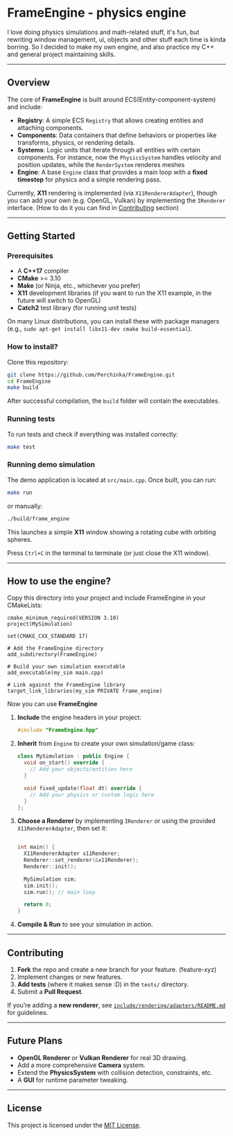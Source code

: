 # FrameEngine - physics engine  

I love doing physics simulations and math-related stuff, it's fun, but rewriting window management, ui, objects and other stuff each time is kinda borring. So I decided to make my own engine, and also practice my C++ and general project maintaining skills. 

---

## Overview

The core of **FrameEngine** is built around ECS(Entity-component-system) and include:
- **Registry**: A simple ECS `Registry` that allows creating entities and attaching components.
- **Components**: Data containers that define behaviors or properties like transforms, physics, or rendering details.
- **Systems**: Logic units that iterate through all entities with certain components. For instance, now the `PhysicsSystem` handles velocity and position updates, while the `RenderSystem` renderes meshes
- **Engine**: A base `Engine` class that provides a main loop with a **fixed timestep** for physics and a simple rendering pass.

Currently, **X11** rendering is implemented (via `X11RendererAdapter`), though you can add your own (e.g. OpenGL, Vulkan) by implementing the `IRenderer` interface. (How to do it you can find in [Contributing](#Contributing) section)

---

## Getting Started

### Prerequisites

- A **C++17** compiler
- **CMake** >= 3.10
- **Make** (or Ninja, etc., whichever you prefer)
- **X11** development libraries (if you want to run the X11 example, in the future will switch to OpenGL)
- **Catch2** test library (for running unit tests)

On many Linux distributions, you can install these with package managers (e.g., `sudo apt-get install libx11-dev cmake build-essential`).

### How to install?

Clone this repository:

```bash
git clone https://github.com/Perchinka/FrameEngine.git
cd FrameEngine
make build
```
After successful compilation, the `build` folder will contain the executables.

### Running tests

To run tests and check if everything was installed correctly:
```bash
make test
```

### Running demo simulation

The demo application is located at `src/main.cpp`. Once built, you can run:
```bash
make run
```
or manually:
```bash
./build/frame_engine
```

This launches a simple **X11** window showing a rotating cube with orbiting spheres.  

Press `Ctrl+C` in the terminal to terminate (or just close the X11 window).

---

## How to use the engine?

Copy this directory into your project and include FrameEngine in your CMakeLists:
```
cmake_minimum_required(VERSION 3.10)
project(MySimulation)

set(CMAKE_CXX_STANDARD 17)

# Add the FrameEngine directory
add_subdirectory(FrameEngine)

# Build your own simulation executable
add_executable(my_sim main.cpp)

# Link against the FrameEngine library
target_link_libraries(my_sim PRIVATE frame_engine)

```

Now you can use **FrameEngine**

1. **Include** the engine headers in your project:
   ```cpp
   #include "FrameEngine.hpp"
   ```

2. **Inherit** from `Engine` to create your own simulation/game class:
   ```cpp
   class MySimulation : public Engine {
     void on_start() override {
       // Add your objects/entities here
     }

     void fixed_update(float dt) override {
       // Add your physics or custom logic here
     }
   };
   ```

3. **Choose a Renderer** by implementing `IRenderer` or using the provided `X11RendererAdapter`, then set it:
   ```cpp

   int main() {
     X11RendererAdapter x11Renderer;
     Renderer::set_renderer(&x11Renderer);
     Renderer::init();

     MySimulation sim;
     sim.init();
     sim.run(); // main loop

     return 0;
   }
   ```

4. **Compile & Run** to see your simulation in action.

---

## Contributing

1. **Fork** the repo and create a new branch for your feature. (feature-xyz)
2. Implement changes or new features.
3. **Add tests** (where it makes sense :D) in the `tests/` directory.
4. Submit a **Pull Request**.

If you’re adding a **new renderer**, see [`include/rendering/adapters/README.md`](./include/rendering/adapters/README.md) for guidelines.

---

## Future Plans

- **OpenGL Renderer** or **Vulkan Renderer** for real 3D drawing.
- Add a more comprehensive **Camera** system.
- Extend the **PhysicsSystem** with collision detection, constraints, etc.
- A **GUI** for runtime parameter tweaking.

---

## License

This project is licensed under the [MIT License](LICENSE). 
